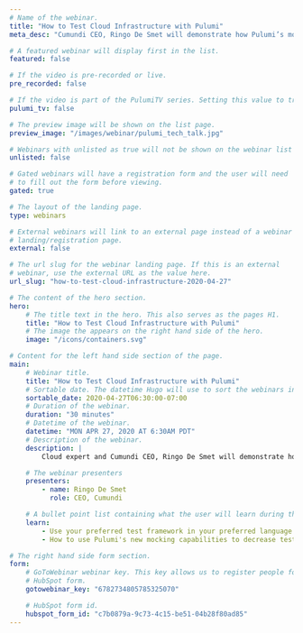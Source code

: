 ```yaml
---
# Name of the webinar.
title: "How to Test Cloud Infrastructure with Pulumi"
meta_desc: "Cumundi CEO, Ringo De Smet will demonstrate how Pulumi’s mocking capabilities make it easy to ensure that cloud resources are provisioned the right way."

# A featured webinar will display first in the list.
featured: false

# If the video is pre-recorded or live.
pre_recorded: false

# If the video is part of the PulumiTV series. Setting this value to true will list the video in the "PulumiTV" section.
pulumi_tv: false

# The preview image will be shown on the list page.
preview_image: "/images/webinar/pulumi_tech_talk.jpg"

# Webinars with unlisted as true will not be shown on the webinar list
unlisted: false

# Gated webinars will have a registration form and the user will need
# to fill out the form before viewing.
gated: true

# The layout of the landing page.
type: webinars

# External webinars will link to an external page instead of a webinar
# landing/registration page.
external: false

# The url slug for the webinar landing page. If this is an external
# webinar, use the external URL as the value here.
url_slug: "how-to-test-cloud-infrastructure-2020-04-27"

# The content of the hero section.
hero:
    # The title text in the hero. This also serves as the pages H1.
    title: "How to Test Cloud Infrastructure with Pulumi"
    # The image the appears on the right hand side of the hero.
    image: "/icons/containers.svg"

# Content for the left hand side section of the page.
main:
    # Webinar title.
    title: "How to Test Cloud Infrastructure with Pulumi"
    # Sortable date. The datetime Hugo will use to sort the webinars in date order.
    sortable_date: 2020-04-27T06:30:00-07:00
    # Duration of the webinar.
    duration: "30 minutes"
    # Datetime of the webinar.
    datetime: "MON APR 27, 2020 AT 6:30AM PDT"
    # Description of the webinar.
    description: |
        Cloud expert and Cumundi CEO, Ringo De Smet will demonstrate how Pulumi’s new mocking capabilities and multi-language support make it easy to use modern test frameworks to ensure that cloud resources are configured and provisioned the right way the first time.

    # The webinar presenters
    presenters:
        - name: Ringo De Smet
          role: CEO, Cumundi

    # A bullet point list containing what the user will learn during the webinar.
    learn:
        - Use your preferred test framework in your preferred language to test cloud resources.
        - How to use Pulumi's new mocking capabilities to decrease test execution time.

# The right hand side form section.
form:
    # GoToWebinar webinar key. This key allows us to register people for webinars via the
    # HubSpot form.
    gotowebinar_key: "6782734805785325070"

    # HubSpot form id.
    hubspot_form_id: "c7b0879a-9c73-4c15-be51-04b28f80ad85"
---
```

